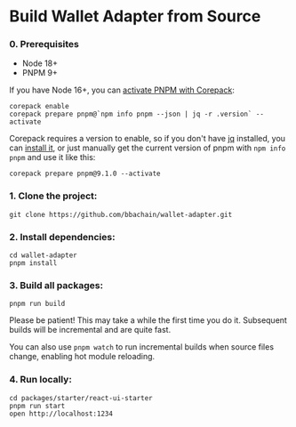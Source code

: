 # Build Wallet Adapter from Source

### 0. Prerequisites

* Node 18+
* PNPM 9+

If you have Node 16+, you can [activate PNPM with Corepack](https://pnpm.io/installation#using-corepack):
```shell
corepack enable
corepack prepare pnpm@`npm info pnpm --json | jq -r .version` --activate
```

Corepack requires a version to enable, so if you don't have [jq](https://stedolan.github.io/jq/) installed, you can [install it](https://formulae.brew.sh/formula/jq), or just manually get the current version of pnpm with `npm info pnpm` and use it like this:
```shell
corepack prepare pnpm@9.1.0 --activate
```

### 1. Clone the project:
```shell
git clone https://github.com/bbachain/wallet-adapter.git
```

### 2. Install dependencies:
```shell
cd wallet-adapter
pnpm install
```

### 3. Build all packages:
```shell
pnpm run build
```
Please be patient! This may take a while the first time you do it. Subsequent builds will be incremental and are quite fast.

You can also use `pnpm watch` to run incremental builds when source files change, enabling hot module reloading.

### 4. Run locally:
```shell
cd packages/starter/react-ui-starter
pnpm run start
open http://localhost:1234
```
